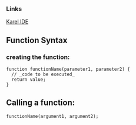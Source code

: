 ### Links
[Karel IDE](https://stanford.edu/~cpiech/karel/ide.html)

## Function Syntax
### creating the function:
	function functionName(parameter1, parameter2) {  
	  // _code to be executed_  
	  return value;
	}

## Calling a function:
`functionName(argument1, argument2);`

